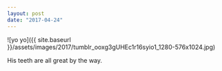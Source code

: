 ```yaml
---
layout: post
date: "2017-04-24"
---
```


![yo yo]({{ site.baseurl }}/assets/images/2017/tumblr_ooxg3gUHEc1r16syio1_1280-576x1024.jpg)

His teeth are all great by the way.
